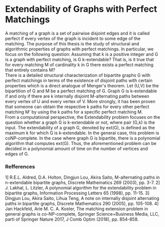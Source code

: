 # Extendability of Graphs with Perfect Matchings
A matching of a graph is a set of pairwise disjoint edges and it is called perfect if every vertex of the graph is incident to some edge of the matching. The purpose of this thesis is the study of structural and algorithmic properties of graphs with perfect matchings. In particular, we focus on the following question: Assuming that k is a positive integer and G is a graph with perfect matching, is G k-extendable? That is, is it true that for every matching M of cardinality k in G there exists a perfect matching that entirely contains M?\
There is a detailed structural characterization of bipartite graphs G with perfect matchings in terms of the existence of disjoint paths with certain properties which is a direct analogue of Menger's theorem. Let (U,V) be the bipartition of G and M be a perfect matching of G. Graph G is k-extendable if and only if there are k internally disjoint M-alternating paths between every vertex of U and every vertex of V. More strongly, it has been proven that someone can obtain the respective k paths for every other perfect matching M' by using the k paths for a specific perfect matching M.\
From a computational perspective, the Extendability problem focuses on the question whether a graph G is k-extendable or not, where pair (G,k) is the input. The extendability of a graph G, denoted by ext(G), is defined as the maximum k for which G is k-extendable. In the general case, this problem is coNP-complete. In the case where graph G is bipartite, there is a polynomial algorithm that computes ext(G). Thus, the aforementioned problem can be decided in a polynomial amount of time on the number of vertices and edges of G.

### Refferences
1] R.E.L. Aldred, D.A. Holton, Dingjun Lou, Akira Saito, M-alternating paths in n-extendable bipartite graphs, Discrete Mathematics 269 (2003), pp. 3-7.
2] J. Lakhal, L. Litzler, A polynomial algorithm for the extendability problem in bipartite graphs, Information Processing Letters 65 (1998), pp. 11-15.
3] Dingjun Lou, Akira Saito, Lihua Teng, A note on internally disjoint alternating paths in bipartite graphs, Discrete Mathematics 290 (2005), pp. 105-108. 
4] Jan Hackfeld, Arie M. C. A. Koster, The matching extension problem in general graphs is co-NP-complete, Springer Science+Business Media, LLC, parti of Springer Nature 2017, J Comb Optim (2018), pp. 854-858.
